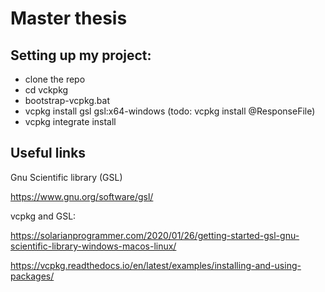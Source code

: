 # Master thesis


## Setting up my project:

* clone the repo
* cd vckpkg
* bootstrap-vcpkg.bat
* vcpkg install gsl gsl:x64-windows
(todo: vcpkg install @ResponseFile)
* vcpkg integrate install

## Useful links 

Gnu Scientific library (GSL)

https://www.gnu.org/software/gsl/


vcpkg and GSL:

https://solarianprogrammer.com/2020/01/26/getting-started-gsl-gnu-scientific-library-windows-macos-linux/

https://vcpkg.readthedocs.io/en/latest/examples/installing-and-using-packages/

